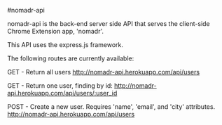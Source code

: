 #nomadr-api

nomadr-api is the back-end server side API that serves the client-side Chrome Extension app, 'nomadr'.

This API uses the express.js framework.

The following routes are currently available:

GET - Return all users
http://nomadr-api.herokuapp.com/api/users

GET - Return one user, finding by id:
http://nomadr-api.herokuapp.com/api/users/:user_id

POST - Create a new user.  Requires 'name', 'email', and 'city' attributes.
http://nomadr-api.herokuapp.com/api/users
